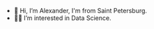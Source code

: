 - 👋 Hi, I’m Alexander, I'm from Saint Petersburg.
- 👀🌱 I’m interested in Data Science.


<!---
Kuaranir/Kuaranir is a ✨ special ✨ repository because its `README.md` (this file) appears on your GitHub profile.
You can click the Preview link to take a look at your changes.
--->
